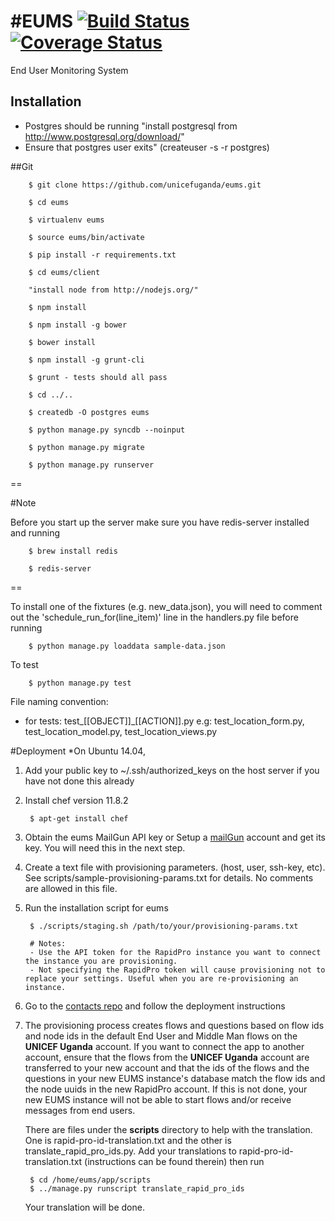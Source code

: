 #EUMS 
[![Build Status](https://snap-ci.com/unicefuganda/eums/branch/master/build_image)](https://snap-ci.com/unicefuganda/eums/branch/master)[![Coverage Status](https://img.shields.io/coveralls/unicefuganda/eums.svg)](https://coveralls.io/r/unicefuganda/eums)
====

End User Monitoring System

Installation
------------
* Postgres should be running "install postgresql from http://www.postgresql.org/download/"
* Ensure that postgres user exits" (createuser -s -r postgres)

##Git

        $ git clone https://github.com/unicefuganda/eums.git

        $ cd eums

        $ virtualenv eums
        
        $ source eums/bin/activate

        $ pip install -r requirements.txt

        $ cd eums/client

        "install node from http://nodejs.org/"

        $ npm install

        $ npm install -g bower

        $ bower install

        $ npm install -g grunt-cli

        $ grunt - tests should all pass

        $ cd ../..

        $ createdb -O postgres eums

        $ python manage.py syncdb --noinput

        $ python manage.py migrate

        $ python manage.py runserver

==

#Note

Before you start up the server make sure you have redis-server installed and running 
        
        $ brew install redis
        
        $ redis-server
==

To install one of the fixtures (e.g. new_data.json), you will need to comment out the 'schedule_run_for(line_item)' line in the handlers.py file before running
        
        $ python manage.py loaddata sample-data.json

To test
        
        $ python manage.py test

File naming convention:
* for tests: test_[[OBJECT]]_[[ACTION]].py
e.g: test_location_form.py, test_location_model.py, test_location_views.py

#Deployment
*On Ubuntu 14.04,

1. Add your public key to ~/.ssh/authorized_keys on the host server if you have not done this already

2. Install chef version 11.8.2

        $ apt-get install chef

3. Obtain the eums MailGun API key or Setup a [mailGun](https://mailgun.com) account and get its key. You will need this in the next step.

4. Create a text file with provisioning parameters. (host, user, ssh-key, etc). See scripts/sample-provisioning-params.txt for details.
    No comments are allowed in this file.

5. Run the installation script for eums
        
        $ ./scripts/staging.sh /path/to/your/provisioning-params.txt
        
        # Notes:
        - Use the API token for the RapidPro instance you want to connect the instance you are provisioning.
        - Not specifying the RapidPro token will cause provisioning not to replace your settings. Useful when you are re-provisioning an instance.

6. Go to the [contacts repo](https://github.com/unicefuganda/contacts) and follow the deployment instructions

7. The provisioning process creates flows and questions based on flow ids and node ids in the default End User and Middle
   Man flows on the __UNICEF Uganda__ account. If you want to connect the app to another account, ensure that the flows from
   the __UNICEF Uganda__ account are transferred to your new account and that the ids of the flows and the questions in 
   your new EUMS instance's database match the flow ids and the node uuids in the new RapidPro account. If this is not done,
   your new EUMS instance will not be able to start flows and/or receive messages from end users.
   
   There are files under the __scripts__ directory to help with the translation. One is rapid-pro-id-translation.txt and the 
   other is translate_rapid_pro_ids.py. Add your translations to rapid-pro-id-translation.txt (instructions can be found therein) 
   then run 
        
        $ cd /home/eums/app/scripts
        $ ../manage.py runscript translate_rapid_pro_ids
       
   Your translation will be done.